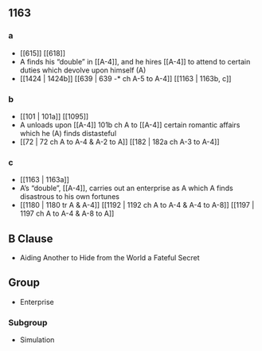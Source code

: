 ## 1163
### a
- [[615]] [[618]] 
- A finds his “double” in [[A-4]], and he hires [[A-4]] to attend to certain duties which devolve upon himself (A)
- [[1424 | 1424b]] [[639 | 639 -* ch A-5 to A-4]] [[1163 | 1163b, c]] 

### b
- [[101 | 101a]] [[1095]] 
- A unloads upon [[A-4]] 101b ch A to [[A-4]] certain romantic affairs which he (A) finds distasteful
- [[72 | 72 ch A to A-4 &amp; A-2 to A]] [[182 | 182a ch A-3 to A-4]] 

### c
- [[1163 | 1163a]] 
- A’s “double”, [[A-4]], carries out an enterprise as A which A finds disastrous to his own fortunes
- [[1180 | 1180 tr A &amp; A-4]] [[1192 | 1192 ch A to A-4 &amp; A-4 to A-8]] [[1197 | 1197 ch A to A-4 &amp; A-8 to A]] 

## B Clause
- Aiding Another to Hide from the World a Fateful Secret

## Group
- Enterprise

### Subgroup
- Simulation

